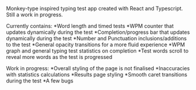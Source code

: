 Monkey-type inspired typing test app created with React and Typescript. Still a work in progress.

Currently contains:
    *Word length and timed tests
    *WPM counter that updates dynamically during the test
    *Completion/progress bar that updates dynamically during the test
    *Number and Punctuation inclusions/additions to the test
    *General opacity transitions for a more fluid experience
    *WPM graph and general typing test statistics on completion
    *Test words scroll to reveal more words as the test is progressed

Work in progress:
    *Overall styling of the page is not finalised
    *Inaccuracies with statistics calculations
    *Results page styling
    *Smooth caret transitions during the test
    *A few bugs 
  


